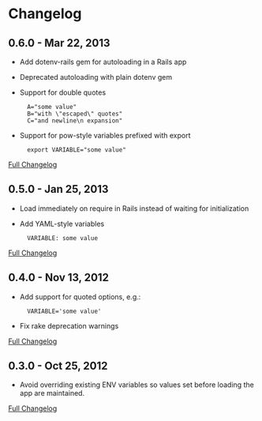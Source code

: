 # Changelog

## 0.6.0 - Mar 22, 2013

* Add dotenv-rails gem for autoloading in a Rails app

* Deprecated autoloading with plain dotenv gem

* Support for double quotes

        A="some value"
        B="with \"escaped\" quotes"
        C="and newline\n expansion"

* Support for pow-style variables prefixed with export

        export VARIABLE="some value"

[Full Changelog](https://github.com/bkeepers/dotenv/compare/v0.5.0...v0.6.0)

## 0.5.0 - Jan 25, 2013

* Load immediately on require in Rails instead of waiting for initialization

* Add YAML-style variables

        VARIABLE: some value

[Full Changelog](https://github.com/bkeepers/dotenv/compare/v0.4.0...v0.5.0)

## 0.4.0 - Nov 13, 2012

* Add support for quoted options, e.g.:

        VARIABLE='some value'

* Fix rake deprecation warnings

[Full Changelog](https://github.com/bkeepers/dotenv/compare/v0.3.0...v0.4.0)

## 0.3.0 - Oct 25, 2012

* Avoid overriding existing ENV variables so values set before loading the app are maintained.

[Full Changelog](https://github.com/bkeepers/dotenv/compare/v0.2.0...v0.3.0)
